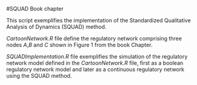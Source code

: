 #SQUAD Book chapter

This script exemplifies the implementation of the Standardized Qualitative Analysis of Dynamics (SQUAD) method.

*CartoonNetwork.R* file define the regulatory network comprising three nodes *A*,*B* and *C* shown in Figure 1 from the book Chapter.

*SQUADImplementation.R* file exemplifies the simulation of the regulatory network model defined in the *CartoonNetwork.R* file, first as a boolean regulatory network model and later as a continuous regulatory network using the SQUAD method. 


